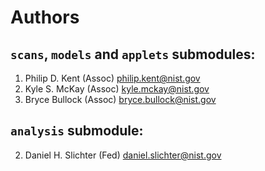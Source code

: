 Authors
=======

## `scans`, `models` and `applets` submodules:
1. Philip D. Kent (Assoc) <philip.kent@nist.gov>
2. Kyle S. McKay (Assoc) <kyle.mckay@nist.gov>
3. Bryce Bullock (Assoc) <bryce.bullock@nist.gov>

## `analysis` submodule:
2. Daniel H. Slichter (Fed) <daniel.slichter@nist.gov>